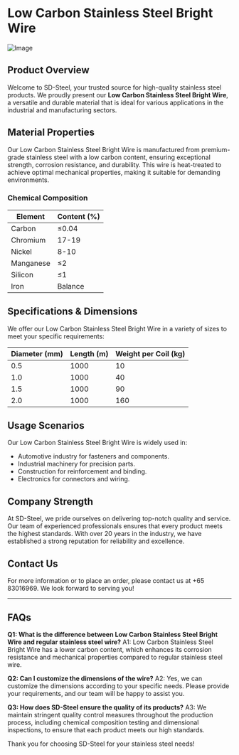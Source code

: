# Low Carbon Stainless Steel Bright Wire

![Image](https://github.com/user-attachments/assets/2567258e-e124-4816-932d-1809bd27ef0b)

## Product Overview

Welcome to SD-Steel, your trusted source for high-quality stainless steel products. We proudly present our **Low Carbon Stainless Steel Bright Wire**, a versatile and durable material that is ideal for various applications in the industrial and manufacturing sectors.

## Material Properties

Our Low Carbon Stainless Steel Bright Wire is manufactured from premium-grade stainless steel with a low carbon content, ensuring exceptional strength, corrosion resistance, and durability. This wire is heat-treated to achieve optimal mechanical properties, making it suitable for demanding environments.

### Chemical Composition

| Element | Content (%) |
|---------|-------------|
| Carbon  | ≤0.04       |
| Chromium| 17-19       |
| Nickel   | 8-10        |
| Manganese| ≤2          |
| Silicon | ≤1          |
| Iron    | Balance     |

## Specifications & Dimensions

We offer our Low Carbon Stainless Steel Bright Wire in a variety of sizes to meet your specific requirements:

| Diameter (mm) | Length (m) | Weight per Coil (kg) |
|---------------|------------|----------------------|
| 0.5           | 1000       | 10                   |
| 1.0           | 1000       | 40                   |
| 1.5           | 1000       | 90                   |
| 2.0           | 1000       | 160                  |

## Usage Scenarios

Our Low Carbon Stainless Steel Bright Wire is widely used in:
- Automotive industry for fasteners and components.
- Industrial machinery for precision parts.
- Construction for reinforcement and binding.
- Electronics for connectors and wiring.

## Company Strength

At SD-Steel, we pride ourselves on delivering top-notch quality and service. Our team of experienced professionals ensures that every product meets the highest standards. With over 20 years in the industry, we have established a strong reputation for reliability and excellence.

## Contact Us

For more information or to place an order, please contact us at +65 83016969. We look forward to serving you!

---

## FAQs

**Q1: What is the difference between Low Carbon Stainless Steel Bright Wire and regular stainless steel wire?**
A1: Low Carbon Stainless Steel Bright Wire has a lower carbon content, which enhances its corrosion resistance and mechanical properties compared to regular stainless steel wire.

**Q2: Can I customize the dimensions of the wire?**
A2: Yes, we can customize the dimensions according to your specific needs. Please provide your requirements, and our team will be happy to assist you.

**Q3: How does SD-Steel ensure the quality of its products?**
A3: We maintain stringent quality control measures throughout the production process, including chemical composition testing and dimensional inspections, to ensure that each product meets our high standards.

Thank you for choosing SD-Steel for your stainless steel needs!